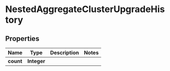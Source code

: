 

# NestedAggregateClusterUpgradeHistory


## Properties

Name | Type | Description | Notes
------------ | ------------- | ------------- | -------------
**count** | **Integer** |  | 



